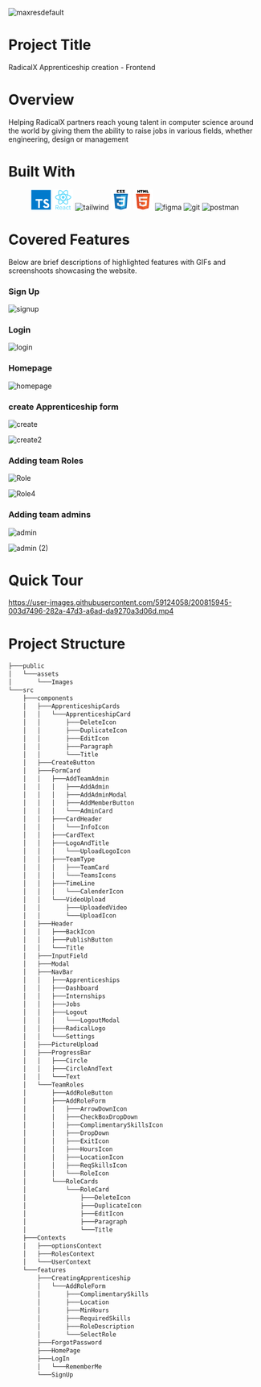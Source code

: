 ![maxresdefault](https://user-images.githubusercontent.com/59124058/200788547-fb5722e8-7c8e-40b8-9d42-db34ac2c758d.jpg)

# Project Title

RadicalX Apprenticeship creation - Frontend

# Overview
Helping RadicalX partners reach young talent in computer science around the world by giving them the ability to raise jobs in various fields, whether engineering, design or management
# Built With

<p align="center">
<img src="https://raw.githubusercontent.com/devicons/devicon/master/icons/typescript/typescript-original.svg" alt="typescript" width="40" height="40"/>
<img src="https://raw.githubusercontent.com/devicons/devicon/master/icons/react/react-original-wordmark.svg" alt="react" width="40" height="40"/> 
<img src="https://www.vectorlogo.zone/logos/tailwindcss/tailwindcss-icon.svg" alt="tailwind" width="40" height="40"/>
<img src="https://raw.githubusercontent.com/devicons/devicon/master/icons/css3/css3-original-wordmark.svg" alt="css3" width="40" height="40"/> 
<img src="https://raw.githubusercontent.com/devicons/devicon/master/icons/html5/html5-original-wordmark.svg" alt="html5" width="40" height="40"/> 
<img src="https://www.vectorlogo.zone/logos/figma/figma-icon.svg" alt="figma" width="40" height="40"/>
<img src="https://www.vectorlogo.zone/logos/git-scm/git-scm-icon.svg" alt="git" width="40" height="40"/>
<img src="https://www.vectorlogo.zone/logos/getpostman/getpostman-icon.svg" alt="postman" width="40" height="40"/>
</p>

# Covered Features
Below are brief descriptions of highlighted features with GIFs and screenshoots showcasing the website.

### Sign Up 
![signup](https://user-images.githubusercontent.com/59124058/200785835-9a55ac4b-1b77-43f1-b6c9-838b6705e06b.png)

### Login
![login](https://user-images.githubusercontent.com/59124058/200785866-225b54a5-35a6-417c-b1c5-e4ff43768951.png)

### Homepage
![homepage](https://user-images.githubusercontent.com/59124058/200785894-a7990cdd-0e48-49b1-94d7-6c56480f4657.png)

### create Apprenticeship form
![create](https://user-images.githubusercontent.com/59124058/200786243-f1417063-eb3a-4741-9d4e-bae9efd4d5f4.png)

![create2](https://user-images.githubusercontent.com/59124058/200786831-db750220-fc01-4272-b7d9-58034c718c70.png)

### Adding team Roles 
![Role](https://user-images.githubusercontent.com/59124058/200787069-6e26ff33-0d08-4262-8a3f-58560b46e5ef.png)

![Role4](https://user-images.githubusercontent.com/59124058/200787112-8d20833e-f81e-45ad-8bfb-50fc2b91839c.png)


### Adding team admins
![admin](https://user-images.githubusercontent.com/59124058/200787404-4c8956ed-da19-4f78-a589-ab4adbc05464.png)

![admin (2)](https://user-images.githubusercontent.com/59124058/200787435-5f0cd790-4c00-480c-ae4e-db639c31e523.png)

# Quick Tour


https://user-images.githubusercontent.com/59124058/200815945-003d7496-282a-47d3-a6ad-da9270a3d06d.mp4




 

# Project Structure
```
├───public
│   └───assets
│       └───Images
└───src
    ├───components
    │   ├───ApprenticeshipCards
    │   │   └───ApprenticeshipCard
    │   │       ├───DeleteIcon
    │   │       ├───DuplicateIcon
    │   │       ├───EditIcon
    │   │       ├───Paragraph
    │   │       └───Title
    │   ├───CreateButton
    │   ├───FormCard
    │   │   ├───AddTeamAdmin
    │   │   │   ├───AddAdmin
    │   │   │   ├───AddAdminModal
    │   │   │   ├───AddMemberButton
    │   │   │   └───AdminCard
    │   │   ├───CardHeader
    │   │   │   └───InfoIcon
    │   │   ├───CardText
    │   │   ├───LogoAndTitle
    │   │   │   └───UploadLogoIcon
    │   │   ├───TeamType
    │   │   │   ├───TeamCard
    │   │   │   └───TeamsIcons
    │   │   ├───TimeLine
    │   │   │   └───CalenderIcon
    │   │   └───VideoUpload
    │   │       ├───UploadedVideo
    │   │       └───UploadIcon
    │   ├───Header
    │   │   ├───BackIcon
    │   │   ├───PublishButton
    │   │   └───Title
    │   ├───InputField
    │   ├───Modal
    │   ├───NavBar
    │   │   ├───Apprenticeships
    │   │   ├───Dashboard
    │   │   ├───Internships
    │   │   ├───Jobs
    │   │   ├───Logout
    │   │   │   └───LogoutModal
    │   │   ├───RadicalLogo
    │   │   └───Settings
    │   ├───PictureUpload
    │   ├───ProgressBar
    │   │   ├───Circle
    │   │   ├───CircleAndText
    │   │   └───Text
    │   └───TeamRoles
    │       ├───AddRoleButton
    │       ├───AddRoleForm
    │       │   ├───ArrowDownIcon
    │       │   ├───CheckBoxDropDown
    │       │   ├───ComplimentarySkillsIcon
    │       │   ├───DropDown
    │       │   ├───ExitIcon
    │       │   ├───HoursIcon
    │       │   ├───LocationIcon
    │       │   ├───ReqSkillsIcon
    │       │   └───RoleIcon
    │       └───RoleCards
    │           └───RoleCard
    │               ├───DeleteIcon
    │               ├───DuplicateIcon
    │               ├───EditIcon
    │               ├───Paragraph
    │               └───Title
    ├───Contexts
    │   ├───optionsContext
    │   ├───RolesContext
    │   └───UserContext
    └───features
        ├───CreatingApprenticeship
        │   └───AddRoleForm
        │       ├───ComplimentarySkills
        │       ├───Location
        │       ├───MinHours
        │       ├───RequiredSkills
        │       ├───RoleDescription
        │       └───SelectRole
        ├───ForgotPassword
        ├───HomePage
        ├───LogIn
        │   └───RememberMe
        └───SignUp
```
